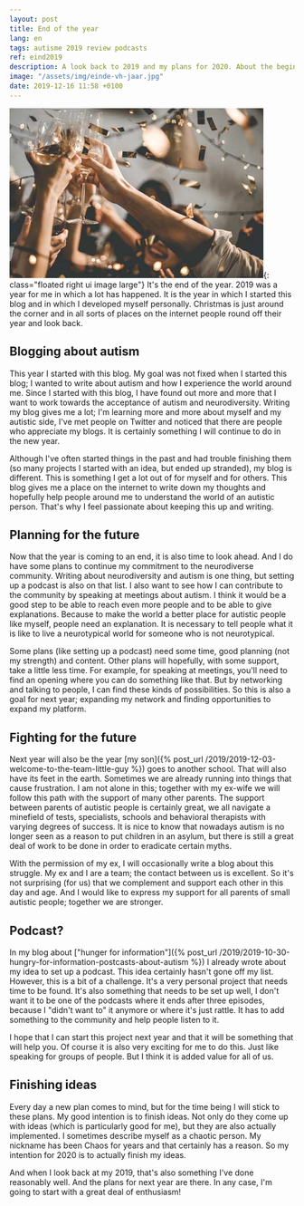 ```yaml
---
layout: post
title: End of the year
lang: en
tags: autisme 2019 review podcasts
ref: eind2019
description: A look back to 2019 and my plans for 2020. About the beginning of this blog, why I ever started and where I want to go in the future. Starting my own podcast about autism and giving lectures in the future.
image: "/assets/img/einde-vh-jaar.jpg"
date: 2019-12-16 11:58 +0100
---
```

![End of the year](/assets/img/einde-vh-jaar.jpg){: class="floated right ui image large"}
It's the end of the year. 2019 was a year for me in which a lot has happened. It is the year in which I started this blog and in which I developed myself personally. Christmas is just around the corner and in all sorts of places on the internet people round off their year and look back.

## Blogging about autism

This year I started with this blog. My goal was not fixed when I started this blog; I wanted to write about autism and how I experience the world around me. Since I started with this blog, I have found out more and more that I want to work towards the acceptance of autism and neurodiversity. Writing my blog gives me a lot; I'm learning more and more about myself and my autistic side, I've met people on Twitter and noticed that there are people who appreciate my blogs. It is certainly something I will continue to do in the new year.

Although I've often started things in the past and had trouble finishing them (so many projects I started with an idea, but ended up stranded), my blog is different. This is something I get a lot out of for myself and for others. This blog gives me a place on the internet to write down my thoughts and hopefully help people around me to understand the world of an autistic person. That's why I feel passionate about keeping this up and writing.

## Planning for the future

Now that the year is coming to an end, it is also time to look ahead. And I do have some plans to continue my commitment to the neurodiverse community. Writing about neurodiversity and autism is one thing, but setting up a podcast is also on that list. I also want to see how I can contribute to the community by speaking at meetings about autism. I think it would be a good step to be able to reach even more people and to be able to give explanations. Because to make the world a better place for autistic people like myself, people need an explanation. It is necessary to tell people what it is like to live a neurotypical world for someone who is not neurotypical.

Some plans (like setting up a podcast) need some time, good planning (not my strength) and content. Other plans will hopefully, with some support, take a little less time. For example, for speaking at meetings, you'll need to find an opening where you can do something like that. But by networking and talking to people, I can find these kinds of possibilities. So this is also a goal for next year; expanding my network and finding opportunities to expand my platform.

## Fighting for the future

Next year will also be the year [my son]({% post_url /2019/2019-12-03-welcome-to-the-team-little-guy %}) goes to another school. That will also have its feet in the earth. Sometimes we are already running into things that cause frustration. I am not alone in this; together with my ex-wife we will follow this path with the support of many other parents. The support between parents of autistic people is certainly great, we all navigate a minefield of tests, specialists, schools and behavioral therapists with varying degrees of success. It is nice to know that nowadays autism is no longer seen as a reason to put children in an asylum, but there is still a great deal of work to be done in order to eradicate certain myths.

With the permission of my ex, I will occasionally write a blog about this struggle. My ex and I are a team; the contact between us is excellent. So it's not surprising (for us) that we complement and support each other in this day and age. And I would like to express my support for all parents of small autistic people; together we are stronger.

## Podcast?

In my blog about ["hunger for information"]({% post_url /2019/2019-10-30-hungry-for-information-postcasts-about-autism %}) I already wrote about my idea to set up a podcast. This idea certainly hasn't gone off my list. However, this is a bit of a challenge. It's a very personal project that needs time to be found. It's also something that needs to be set up well, I don't want it to be one of the podcasts where it ends after three episodes, because I "didn't want to" it anymore or where it's just rattle. It has to add something to the community and help people listen to it.

I hope that I can start this project next year and that it will be something that will help you. Of course it is also very exciting for me to do this. Just like speaking for groups of people. But I think it is added value for all of us.

## Finishing ideas

Every day a new plan comes to mind, but for the time being I will stick to these plans. My good intention is to finish ideas. Not only do they come up with ideas (which is particularly good for me), but they are also actually implemented. I sometimes describe myself as a chaotic person. My nickname has been Chaos for years and that certainly has a reason. So my intention for 2020 is to actually finish my ideas.

And when I look back at my 2019, that's also something I've done reasonably well. And the plans for next year are there. In any case, I'm going to start with a great deal of enthusiasm!
